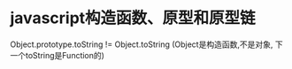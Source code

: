 # javascript构造函数、原型和原型链

Object.prototype.toString != Object.toString  (Object是构造函数,不是对象, 下一个toString是Function的)
